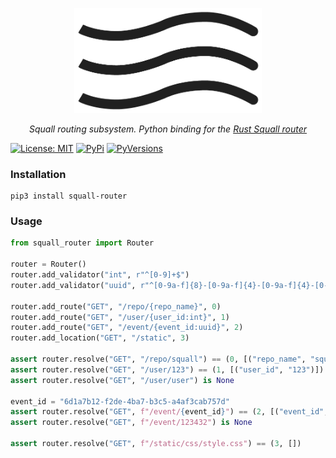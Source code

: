<p align="center">
    <a href="https://github.com/mtag-dev/squall/">
        <img src="https://github.com/mtag-dev/squall/raw/master/docs/assets/squall-logo.png" alt="Squall" width="300"/>
    </a>
</p>
<p align="center">
    <em>Squall routing subsystem. Python binding for the <a href="https://crates.io/crates/squall-router">Rust Squall router</a> </em>
</p>

[![License: MIT](https://img.shields.io/badge/License-MIT-yellow.svg)](https://opensource.org/licenses/MIT)
[![PyPi](https://img.shields.io/pypi/v/squall-router?color=%2334D058&label=pypi%20package)](https://pypi.org/project/squall-router/)
[![PyVersions](https://img.shields.io/pypi/pyversions/squall-router.svg?color=%2334D058)](https://pypi.org/project/squall-router/)


[Rust Squall router]: https://crates.io/crates/squall-router

### Installation

```shell
pip3 install squall-router
```

### Usage

```python
from squall_router import Router

router = Router()
router.add_validator("int", r"^[0-9]+$")
router.add_validator("uuid", r"^[0-9a-f]{8}-[0-9a-f]{4}-[0-9a-f]{4}-[0-9a-f]{4}-[0-9a-f]{12}$")

router.add_route("GET", "/repo/{repo_name}", 0)
router.add_route("GET", "/user/{user_id:int}", 1)
router.add_route("GET", "/event/{event_id:uuid}", 2)
router.add_location("GET", "/static", 3)

assert router.resolve("GET", "/repo/squall") == (0, [("repo_name", "squall")])
assert router.resolve("GET", "/user/123") == (1, [("user_id", "123")])
assert router.resolve("GET", "/user/user") is None

event_id = "6d1a7b12-f2de-4ba7-b3c5-a4af3cab757d"
assert router.resolve("GET", f"/event/{event_id}") == (2, [("event_id", event_id)])
assert router.resolve("GET", f"/event/123432") is None

assert router.resolve("GET", f"/static/css/style.css") == (3, [])
```
